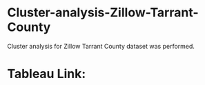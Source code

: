 # Cluster-analysis-Zillow-Tarrant-County
Cluster analysis for Zillow Tarrant County dataset was performed.

# Tableau Link:

